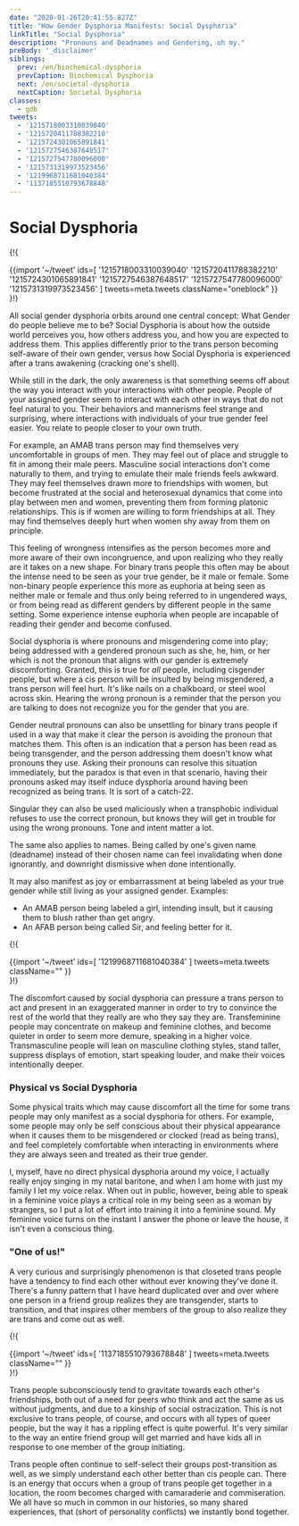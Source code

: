 ```yaml
---
date: "2020-01-26T20:41:55.827Z"
title: "How Gender Dysphoria Manifests: Social Dysphoria"
linkTitle: "Social Dysphoria"
description: "Pronouns and Deadnames and Gendering, oh my."
preBody: '_disclaimer'
siblings:
  prev: /en/biochemical-dysphoria
  prevCaption: Biochemical Dysphoria
  next: /en/societal-dysphoria
  nextCaption: Societal Dysphoria
classes:
  - gdb
tweets:
  - '1215718003310039040'
  - '1215720411788382210'
  - '1215724301065891841'
  - '1215727546387648517'
  - '1215727547780096000'
  - '1215731319973523456'
  - '1219968711681040384'
  - '1137185510793678848'
---
```


# Social Dysphoria

{!{ <div class="gutter">{{import '~/tweet' ids=[
  '1215718003310039040'
  '1215720411788382210'
  '1215724301065891841'
  '1215727546387648517'
  '1215727547780096000'
  '1215731319973523456'
] tweets=meta.tweets className="oneblock" }} </div> }!}

All social gender dysphoria orbits around one central concept: What Gender do people believe me to be? Social Dysphoria is about how the outside world perceives you, how others address you, and how you are expected to address them. This applies differently prior to the trans person becoming self-aware of their own gender, versus how Social Dysphoria is experienced after a trans awakening (cracking one's shell).

While still in the dark, the only awareness is that something seems off about the way you interact with your interactions with other people. People of your assigned gender seem to interact with each other in ways that do not feel natural to you. Their behaviors and mannerisms feel strange and surprising, where interactions with individuals of your true gender feel easier. You relate to people closer to your own truth.

For example, an AMAB trans person may find themselves very uncomfortable in groups of men. They may feel out of place and struggle to fit in among their male peers. Masculine social interactions don't come naturally to them, and trying to emulate their male friends feels awkward. They may feel themselves drawn more to friendships with women, but become frustrated at the social and heterosexual dynamics that come into play between men and women, preventing them from forming platonic relationships. This is if women are willing to form friendships at all. They may find themselves deeply hurt when women shy away from them on principle.

This feeling of wrongness intensifies as the person becomes more and more aware of their own incongruence, and upon realizing who they really are it takes on a new shape. For binary trans people this often may be about the intense need to be seen as your true gender, be it male or female. Some non-binary people experience this more as euphoria at being seen as neither male or female and thus only being referred to in ungendered ways, or from being read as different genders by different people in the same setting. Some experience intense euphoria when people are incapable of reading their gender and become confused.

Social dysphoria is where pronouns and misgendering come into play; being addressed with a gendered pronoun such as she, he, him, or her which is not the pronoun that aligns with our gender is extremely discomforting. Granted, this is true for *all* people, including cisgender people, but where a cis person will be insulted by being misgendered, a trans person will feel hurt. It's like nails on a chalkboard, or steel wool across skin. Hearing the wrong pronoun is a reminder that the person you are talking to does not recognize you for the gender that you are.

Gender neutral pronouns can also be unsettling for binary trans people if used in a way that make it clear the person is avoiding the pronoun that matches them. This often is an indication that a person has been read as being transgender, and the person addressing them doesn't know what pronouns they use. Asking their pronouns can resolve this situation immediately, but the paradox is that even in that scenario, having their pronouns asked may itself induce dysphoria around having been recognized as being trans. It is sort of a catch-22.

Singular they can also be used maliciously when a transphobic individual refuses to use the correct pronoun, but knows they will get in trouble for using the wrong pronouns. Tone and intent matter a lot.

The same also applies to names. Being called by one's given name (deadname) instead of their chosen name can feel invalidating when done ignorantly, and downright dismissive when done intentionally.

It may also manifest as joy or embarrassment at being labeled as your true gender while still living as your assigned gender. Examples:

- An AMAB person being labeled a girl, intending insult, but it causing them to blush rather than get angry.
- An AFAB person being called Sir, and feeling better for it.

{!{ <div class="gutter">{{import '~/tweet' ids=[
  '1219968711681040384'
] tweets=meta.tweets className="" }} </div> }!}

The discomfort caused by social dysphoria can pressure a trans person to act and present in an exaggerated manner in order to try to convince the rest of the world that they really are who they say they are. Transfeminine people may concentrate on makeup and feminine clothes, and become quieter in order to seem more demure, speaking in a higher voice. Transmasculine people will lean on masculine clothing styles, stand taller, suppress displays of emotion, start speaking louder, and make their voices intentionally deeper.

### Physical vs Social Dysphoria

Some physical traits which may cause discomfort all the time for some trans people may only manifest as a social dysphoria for others. For example, some people may only be self conscious about their physical appearance when it causes them to be misgendered or clocked (read as being trans), and feel completely comfortable when interacting in environments where they are always seen and treated as their true gender.

I, myself, have no direct physical dysphoria around my voice, I actually really enjoy singing in my natal baritone, and when I am home with just my family I let my voice relax. When out in public, however, being able to speak in a feminine voice plays a critical role in my being seen as a woman by strangers, so I put a lot of effort into training it into a feminine sound. My feminine voice turns on the instant I answer the phone or leave the house, it isn't even a conscious thing.

### "One of us!"

A very curious and surprisingly phenomenon is that closeted trans people have a tendency to find each other without ever knowing they've done it. There's a funny pattern that I have heard duplicated over and over where one person in a friend group realizes they are transgender, starts to transition, and that inspires other members of the group to also realize they are trans and come out as well.

{!{ <div class="gutter">{{import '~/tweet' ids=[
  '1137185510793678848'
] tweets=meta.tweets className="" }} </div> }!}

Trans people subconsciously tend to gravitate towards each other's friendships, both out of a need for peers who think and act the same as us without judgments, and due to a kinship of social ostracization. This is not exclusive to trans people, of course, and occurs with all types of queer people, but the way it has a rippling effect is quite powerful. It's very similar to the way an entire friend group will get married and have kids all in response to one member of the group initiating.

Trans people often continue to self-select their groups post-transition as well, as we simply understand each other better than cis people can. There is an energy that occurs when a group of trans people get together in a location, the room becomes charged with camaraderie and commiseration. We all have so much in common in our histories, so many shared experiences, that (short of personality conflicts) we instantly bond together.
